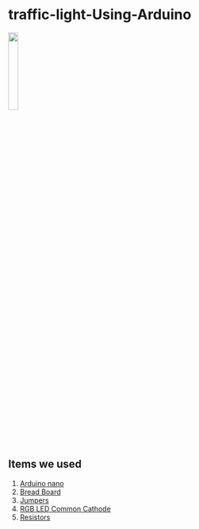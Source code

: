 # traffic-light-Using-Arduino
</div align="center">
  <p>
      <img width="20%" src="https://upload.wikimedia.org/wikipedia/commons/thumb/8/87/Arduino_Logo.svg/1200px-Arduino_Logo.svg.png">
  </p>
</div>
<br>

<br>



## Items we used
1. [Arduino nano ](https://lampatronics.com/wp-content/uploads/2022/04/arduino-nano.png)
2. [Bread Board](https://www-konga-com-res.cloudinary.com/w_auto,f_auto,fl_lossy,dpr_auto,q_auto/media/catalog/product/V/B/58064_1568047215.jpg)
3. [Jumpers](https://ram-e-shop.com/wp-content/uploads/2020/05/ph61_mm_new.jpg)
4. [RGB LED Common Cathode ](https://www.tinytronics.nl/shop/image/cache/catalog/products/product-000096/rgb-led-5mm-diffuse-common-cathode-600x600.jpg)
5. [Resistors](https://encrypted-tbn0.gstatic.com/images?q=tbn:ANd9GcSgUuWhwPD8ZNjbLbM2b6H5PWwc0bkMi1W30hgPdVZspCE-j34yRtMcbdotjZk-pBDaD0M&usqp=CAU)
<br>

